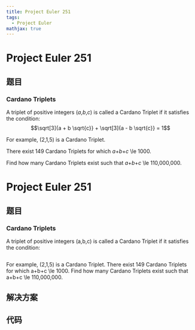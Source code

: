 ```yaml
---
title: Project Euler 251
tags:
  - Project Euler
mathjax: true
---
```

<escape><!-- more --></escape>
    
# Project Euler 251
## 题目
### Cardano Triplets


A triplet of positive integers (<var>a</var>,<var>b</var>,<var>c</var>) is called a Cardano Triplet if it satisfies the condition:
$$\sqrt[3]{a + b \sqrt{c}} + \sqrt[3]{a - b \sqrt{c}} = 1$$


For example, (2,1,5) is a Cardano Triplet.


There exist 149 Cardano Triplets for which <var>a</var>+<var>b</var>+<var>c</var> \le 1000.


Find how many Cardano Triplets exist such that <var>a</var>+<var>b</var>+<var>c</var> \le 110,000,000.
 



# Project Euler 251
## 题目
### Cardano Triplets

A triplet of positive integers (a,b,c) is called a Cardano Triplet if it satisfies the condition:
<center><img src="https://projecteuler.net/project/images/p251_cardano.gif" alt=""></center>

For example, (2,1,5) is a Cardano Triplet.
There exist 149 Cardano Triplets for which a+b+c \le 1000.
Find how many Cardano Triplets exist such that a+b+c \le 110,000,000.


## 解决方案


## 代码


